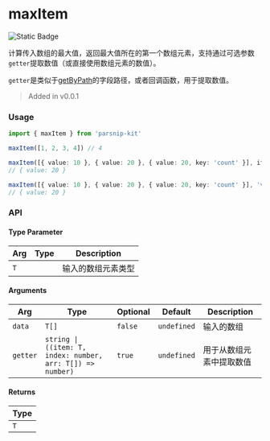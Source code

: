 # maxItem
![Static Badge](https://img.shields.io/badge/Coverage-100.00%-FF8C00)
      
计算传入数组的最大值，返回最大值所在的第一个数组元素，支持通过可选参数`getter`提取数值（或直接使用数组元素的数值）。 

`getter`是类似于[getByPath](../object/getByPath)的字段路径，或者回调函数，用于提取数值。

> Added in v0.0.1



### Usage

```ts
import { maxItem } from 'parsnip-kit'

maxItem([1, 2, 3, 4]) // 4

maxItem([{ value: 10 }, { value: 20 }, { value: 20, key: 'count' }], item => item.value)
// { value: 20 }

maxItem([{ value: 10 }, { value: 20 }, { value: 20, key: 'count' }], 'value')
// { value: 20 }
```


### API

#### Type Parameter

| Arg | Type | Description |
| --- | --- | --- |
| `T` | ` ` | 输入的数组元素类型  |

#### Arguments

| Arg | Type | Optional | Default | Description |
| --- | --- | --- | --- | --- |
| `data` | `T[]` | `false` | `undefined` | 输入的数组  |
| `getter` | `string \| ((item: T, index: number, arr: T[]) => number)` | `true` | `undefined` | 用于从数组元素中提取数值  |

#### Returns

| Type |
| ---  |
| `T`  |